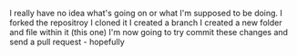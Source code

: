 I really have no idea what's going on or what I'm supposed to be doing. 
I forked the repositroy
I cloned it
I created a branch
I created a new folder and file within it (this one)
I'm now going to try commit these changes and send a pull request - hopefully
